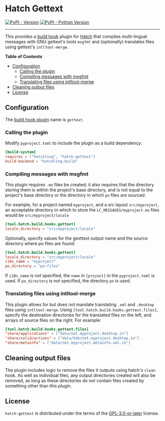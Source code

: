 # Hatch Gettext

[![PyPI - Version](https://img.shields.io/pypi/v/hatch-gettext.svg)](https://pypi.org/project/hatch-gettext)
[![PyPI - Python Version](https://img.shields.io/pypi/pyversions/hatch-gettext.svg)](https://pypi.org/project/hatch-gettext)

-----

This provides a [build hook](https://hatch.pypa.io/latest/config/build/#build-hooks) plugin 
for [Hatch](https://github.com/pypa/hatch) that compiles multi-lingual messages with GNU 
gettext's tools `msgfmt` and (optionally) translates files using 
gettext's `intltool-merge`.

**Table of Contents**

- [Configuration](#configuration)
  - [Calling the plugin](#calling-the-plugin)
  - [Compiling messages with msgfmt](#compiling-messages-with-msgfmt)
  - [Translating files using intltool-merge](#translating-files-using-intltool-merge)
- [Cleaning output files](#cleaning-output-files)
- [License](#license)

## Configuration

The [build hook plugin](https://hatch.pypa.io/latest/plugins/build-hook/) 
name is `gettext`.

### Calling the plugin

Modify `pyproject.toml` to include the plugin as a build dependency:

```toml
[build-system]
requires = ["hatchling", "hatch-gettext"]
build-backend = "hatchling.build"
```

### Compiling messages with msgfmt
 
This plugin requires `.mo` files be created; it also requires that the 
directory storing them is within the project's base directory, and is not 
equal to the project's base directory or the directory in which `po` files
are sourced.  

For example, for a project named `myproject`, and a src layout 
`src/myproject`, an acceptable directory in which to store the 
`LC_MESSAGES/myproject.mo` files would be `src/myproject/locale`

```toml
[tool.hatch.build.hooks.gettext]
locale_directory = "src/myproject/locale"
```

Optionally, specify values for the gexttext output name
and the source directory where po files are found:

```toml
[tool.hatch.build.hooks.gettext]
locale_directory = "src/myproject/locale"
i18n_name = "myproject" 
po_directory = "po-files"
```

If `i18n_name` is not specified, the `name` in `[project]` in the 
`pyproject.toml` is used. If `po_directory` is not specified, the 
directory `po` is used.

### Translating files using intltool-merge

This plugin allows for but does not mandate translating `.xml` and 
`.desktop` files using `intltool-merge`. Using 
`[tool.hatch.build.hooks.gettext.files]`, specify the destination directories
for the translated files on the left, and arrays of source files on the 
right. For example:  

```toml
[tool.hatch.build.hooks.gettext.files]
"share/applications" = ["data/net.myproject.desktop.in"]
"share/solid/actions" = ["data/kde/net.myproject.desktop.in"]
"share/metainfo" = ["data/net.myproject.metainfo.xml.in"]
```

## Cleaning output files

The plugin includes logic to remove the files it outputs using hatch's
`clean` hook. As well as individual files, any output directories created 
will also be removed, as long as these directories do not contain files 
created by something other than this plugin.

## License

`hatch-gettext` is distributed under the terms of the [GPL-3.0-or-later](https://spdx.org/licenses/GPL-3.0-or-later.html) license.
